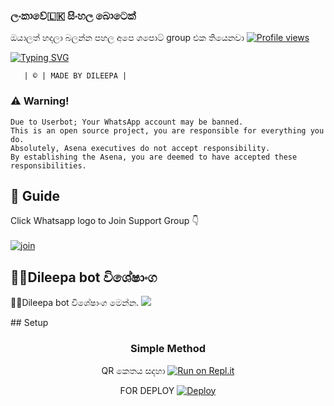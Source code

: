 ###    ලංකාවේ🇱🇰 සිංහල බොටෙක්
ඔයාලත් හදලා බලන්න පහල අපෙ ශපොට් group එක තියෙනවා
[![Profile views](https://komarev.com/ghpvc/?username=king-ravana-SL&label=Profile%20Views&color=red)](https://github.com/yasasdileepa/slDILEEPA)

[![Typing SVG](https://bit.ly/2VPUdnC)](https://git.io/typing-svg)

    
       | © | MADE BY DILEEPA |
    
    
### ⚠️ Warning! 
```
Due to Userbot; Your WhatsApp account may be banned.
This is an open source project, you are responsible for everything you do. 
Absolutely, Asena executives do not accept responsibility.
By establishing the Asena, you are deemed to have accepted these responsibilities.
```
## 📢 Guide
Click Whatsapp logo to Join Support Group 👇
<br>
<br>
  [![join](https://github.com/Alien-alfa/PublicBot/blob/main/wlogo.svg.png)](https://chat.whatsapp.com/GS7ZfzGCajz8Jylj2NqsZH)
  <div align="center">
       
  </div>
  
  ## 🐱‍👤Dileepa bot විශේෂාංග
🐱‍👤Dileepa bot විශේෂාංග මෙන්න.
<a href="https://gist.github.com/https://github.com/yasasdileepa/64b891a432607ba67e55c44f234fbd8f">
    <img src="https://img.shields.io/badge/Click%20here-purple&style=plastic">

  </a>
## Setup
<div align="center">

  ### Simple Method
  QR කෙතය සදහා 
[![Run on Repl.it](https://repl.it/badge/github/quiec/whatsAlfa)](https://replit.com/@KgAmda/KingRvana?v=1)
        
FOR DEPLOY
[![Deploy](https://www.herokucdn.com/deploy/button.svg)](https://heroku.com/deploy?template=https://github.com/yasasdileepa/slDILEEPA)
     </div>
